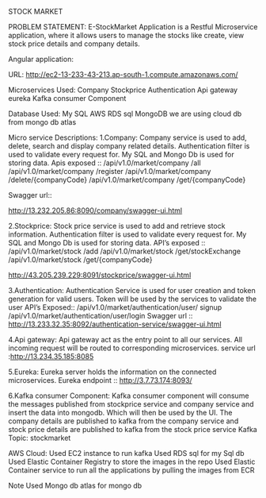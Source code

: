 STOCK MARKET 

PROBLEM STATEMENT:
E-StockMarket Application is a Restful Microservice application, where it allows users to manage the stocks like create, view stock price details and company details.

Angular application:

URL:  http://ec2-13-233-43-213.ap-south-1.compute.amazonaws.com/

Microservices Used:
Company
Stockprice 
Authentication
Api gateway
eureka
Kafka consumer Component

Database Used:
My SQL AWS RDS sql
MongoDB we are using cloud db from mongo db atlas

Micro service Descriptions:
1.Company:
   Company service is used to add, delete, search and display company related details. Authentication filter is used to validate every request for. My SQL and Mongo Db is used for storing data. 
Apis exposed ::
/api/v1.0/market/company /all
/api/v1.0/market/company /register
/api/v1.0/market/company /delete/{companyCode}
/api/v1.0/market/company /get/{companyCode}

Swagger url:: 

http://13.232.205.86:8090/company/swagger-ui.html 


2.Stockprice:
     Stock price service is used to add and retrieve stock information. Authentication filter is used to validate every request for. My SQL and Mongo Db is used for storing data.
API’s exposed ::
/api/v1.0/market/stock /add
/api/v1.0/market/stock /get/stockExchange
/api/v1.0/market/stock /get/{companyCode}

http://43.205.239.229:8091/stockprice/swagger-ui.html 

3.Authentication:
   Authentication Service is used for user creation and token generation for valid users. Token will be used by the services to validate the user
API’s Exposed::
/api/v1.0/market/authentication/user/ signup
/api/v1.0/market/authentication/user/login
Swagger url ::
http://13.233.32.35:8092/authentication-service/swagger-ui.html 


4.Api gateway:
    Api gateway act as the entry point to all our services. All incoming request will be routed to corresponding microservices.
service url :http://13.234.35.185:8085

5.Eureka:
  Eureka server holds the information on the connected microservices. 
Eureka endpoint :: http://3.7.73.174:8093/

6.Kafka consumer Component:
  Kafka consumer component will consume the messages published from stockprice service and company service and insert the data into mongodb. Which will then be used by the UI.
The company details are published to kafka from the company service and stock price details are published to kafka from the stock price service
Kafka Topic:  stockmarket


AWS Cloud:
Used EC2 instance to run kafka
Used RDS sql for my Sql db
Used Elastic Container Registry to store the images in the repo
Used Elastic Container service to run all the applications by pulling the images from ECR

Note Used Mongo db atlas for mongo db




 


 

